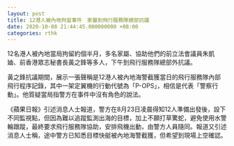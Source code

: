 ```yaml
---
layout: post
title: 12港人被內地拘留事件　家屬到飛行服務隊總部抗議
date: 2020-10-08 21:44:45.000000000 +08:00
categories: rthk
---
```


12名港人被內地當局拘留約個半月，多名家屬、協助他們的前立法會議員朱凱廸、前香港眾志秘書長黃之鋒等多人，下午到飛行服務隊總部外抗議。

黃之鋒抗議期間，展示一張聲稱是12港人被內地海警截獲當日的飛行服務隊內部飛行程序記錄，其中一架定翼機的行動代號為「P-OPS」，相信是代表「警察行動」。他質疑當局指警方在事件中沒有角色的說法。

《蘋果日報》引述消息人士報道，警方在8月23日凌晨得知12人準備出發後，設下不同監視點，但因為難以追蹤監測出海的目標，加上不願打草驚蛇，避免使用水警輪跟蹤，最終要求飛行服務隊協助，安排飛機出動，由警方人員隨同。報道又引述消息人士稱，途中警方已知悉目標快艇被內地海警截獲，但希望到現場上空確認。
